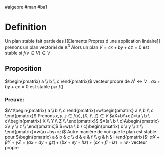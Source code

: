 #algebre #man #ba1 
# Definition
Un plan stable fait partie des [[Elements Propres d'une application linéaire]]
prenons un plan vectoriel de $\mathbb{R}^3$
Alors un plan $V=ax+by + cz = 0$ est stable si $f(v\in V)\in V$
## Proposition
$\begin{pmatrix}
a \\
b \\
c
\end{pmatrix}$ vecteur propre de $A^t  \Leftrightarrow V:ax+by+cx =0 \text{ est stable par } f()$
### Preuve:
$A^t\begin{pmatrix}
a \\
b \\
c
\end{pmatrix}=w\begin{pmatrix}
a \\
b \\
c
\end{pmatrix}$
Prenons $x,y,z \in f(v) ,(X,Y,Z)\in V$
$aX+bY+cZ=(a \ b \ c)\begin{pmatrix}
X \\
Y \\
Z \\
\end{pmatrix}$
$=(a \ b \ c)A\begin{pmatrix}
x\\
y \\
z \\
\end{pmatrix}$
$=w(a \ b \ c)\begin{pmatrix}
x \\
y \\
z \\
\end{pmatrix}=w(ax+by+cz)$
Autre manière de voir que le plan est stable pour $\begin{pmatrix}
a & b & c \\
d & e & f \\
g & h & i
\end{pmatrix}$:
$\alpha X+\beta Y + \gamma Z= (ax+dy +gz)+ (bx+ey+hz)+(cx+fi+iz)$
$= w\cdot \text{vecteur propre}$